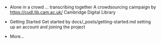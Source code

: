 * Alone in a crowd … transcribing together
A crowdsourcing caimpaign by  https://cudl.lib.cam.ac.uk/ Cambridge Digital Library
  
* Getting Started
Get started by docs/_posts/getting-started.md setting up an account and joining the project

* More...
